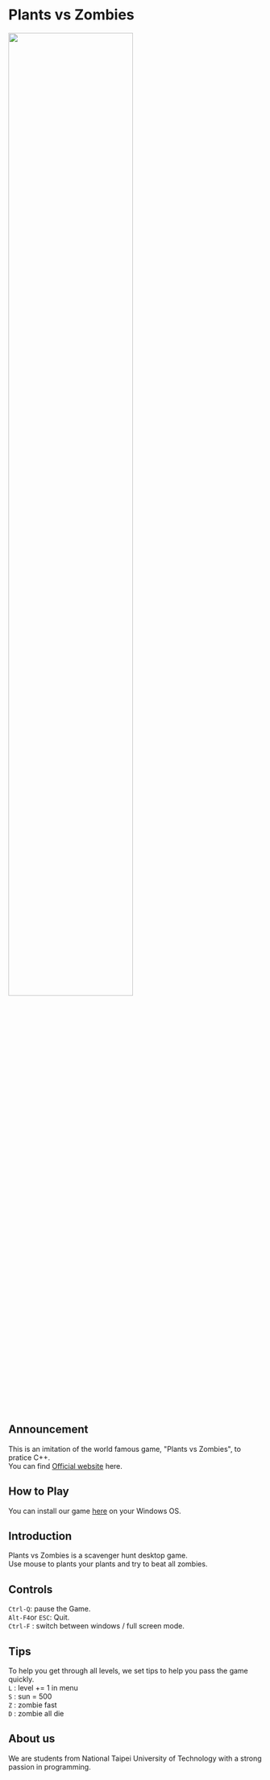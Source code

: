 # Plants vs Zombies
<img src="https://i.imgur.com/Eb5PtGk.png" width="70%">

## Announcement
This is an imitation of the world famous game, "Plants vs Zombies", to pratice C++. \
You can find [Official website](https://www.ea.com/ea-studios/popcap/plants-vs-zombies) here.

## How to Play
You can install our game [here](PlantsVsZombies/Release) on your Windows OS.

## Introduction
Plants vs Zombies is a scavenger hunt desktop game. \
Use mouse to plants your plants and try to beat all zombies.

## Controls
`Ctrl-Q`: pause the Game. \
`Alt-F4`or `ESC`: Quit. \
`Ctrl-F` : switch between windows / full screen mode.

## Tips
To help you get through all levels, we set tips to help you pass the game quickly. \
`L` : level += 1 in menu \
`S` : sun = 500 \
`Z` : zombie fast \
`D` : zombie all die

## About us
We are students from National Taipei University of Technology with a strong passion in programming.